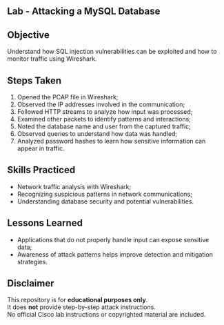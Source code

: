 ## Lab - Attacking a MySQL Database

## Objective
Understand how SQL injection vulnerabilities can be exploited and how to monitor traffic using Wireshark.

## Steps Taken
1. Opened the PCAP file in Wireshark;  
2. Observed the IP addresses involved in the communication;  
3. Followed HTTP streams to analyze how input was processed;  
4. Examined other packets to identify patterns and interactions;  
5. Noted the database name and user from the captured traffic;  
6. Observed queries to understand how data was handled;  
7. Analyzed password hashes to learn how sensitive information can appear in traffic.

## Skills Practiced
- Network traffic analysis with Wireshark;
- Recognizing suspicious patterns in network communications;
- Understanding database security and potential vulnerabilities.

## Lessons Learned
- Applications that do not properly handle input can expose sensitive data; 
- Awareness of attack patterns helps improve detection and mitigation strategies.

## Disclaimer
This repository is for **educational purposes only**.  
It does **not** provide step-by-step attack instructions.  
No official Cisco lab instructions or copyrighted material are included.
